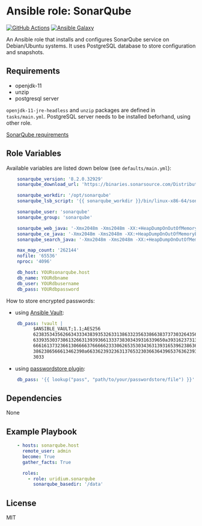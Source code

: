 Ansible role: SonarQube
=========
[![GitHub Actions](https://github.com/uridium/ansible-role-sonarqube/workflows/test-and-release/badge.svg)](https://github.com/uridium/ansible-role-sonarqube/actions)
[![Ansible Galaxy](https://img.shields.io/badge/galaxy-uridium.sonarqube-blue.svg)](https://galaxy.ansible.com/uridium/sonarqube)

An Ansible role that installs and configures SonarQube service on Debian/Ubuntu systems.
It uses PostgreSQL database to store configuration and snapshots.

Requirements
------------

* openjdk-11
* unzip
* postgresql server

`openjdk-11-jre-headless` and `unzip` packages are defined in `tasks/main.yml`.
PostgreSQL server needs to be installed beforhand, using other role.

[SonarQube requirements](https://docs.sonarqube.org/latest/requirements/requirements/)

Role Variables
--------------

Available variables are listed down below (see `defaults/main.yml`):

```yaml
    sonarqube_version: '8.2.0.32929'
    sonarqube_download_url: 'https://binaries.sonarsource.com/Distribution/sonarqube/sonarqube-{{ sonarqube_version }}.zip'

    sonarqube_workdir: '/opt/sonarqube'
    sonarqube_lsb_script: '{{ sonarqube_workdir }}/bin/linux-x86-64/sonar.sh'

    sonarqube_user: 'sonarqube'
    sonarqube_group: 'sonarqube'

    sonarqube_web_java: '-Xmx2048m -Xms2048m -XX:+HeapDumpOnOutOfMemoryError'
    sonarqube_ce_java: '-Xmx2048m -Xms2048m -XX:+HeapDumpOnOutOfMemoryError'
    sonarqube_search_java: '-Xmx2048m -Xms2048m -XX:+HeapDumpOnOutOfMemoryError'

    max_map_count: '262144'
    nofile: '65536'
    nproc: '4096'

    db_host: YOURsonarqube.host
    db_name: YOURdbname
    db_user: YOURdbusername
    db_pass: YOURdbpassword
```

How to store encrypted passwords:

* using [Ansible Vault](https://docs.ansible.com/ansible/latest/user_guide/vault.html):

```yaml
    db_pass: !vault |
          $ANSIBLE_VAULT;1.1;AES256
          62383534356266343334383935326331386332356338663837373032643562653537373238373830
          6339353037386132663139393661333738303439316339650a393162373132626330633464353234
          66616137323661306666376666623330626535303436313931653962386361353537323833343863
          3862386566613462390a663362393236313765323036636439653763623933303334333533653234
          3033
```

* using [passwordstore plugin](https://docs.ansible.com/ansible/latest/plugins/lookup/passwordstore.html):

```yaml
    db_pass: '{{ lookup("pass", "path/to/your/passwordstore/file") }}'
```

Dependencies
------------

None

Example Playbook
----------------

```yaml
    - hosts: sonarqube.host
      remote_user: admin
      become: True
      gather_facts: True

      roles:
        - role: uridium.sonarqube
          sonarqube_basedir: '/data'
```

License
-------

MIT

